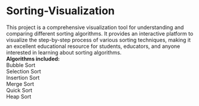 # Sorting-Visualization
This project is a comprehensive visualization tool for understanding and comparing different sorting algorithms. It provides an interactive platform to visualize the step-by-step process of various sorting techniques, making it an excellent educational resource for students, educators, and anyone interested in learning about sorting algorithms.
<br>
<b>Algorithms included: </b>
<br>
Bubble Sort 
<br>
Selection Sort
<br>
Insertion Sort
<br>
Merge Sort
<br>
Quick Sort
<br>
Heap Sort
